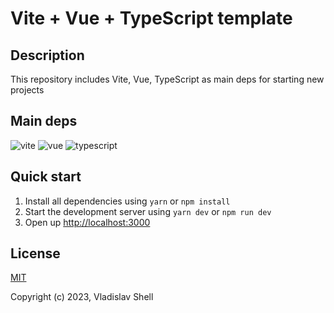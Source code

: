 # Vite + Vue + TypeScript template

## Description
This repository includes Vite, Vue, TypeScript as main deps for starting new projects

## Main deps
![vite](https://img.shields.io/badge/vite-v4.1.0-red?style=flat-square)
![vue](https://img.shields.io/badge/vue-v3.2.45-green?style=flat-square)
![typescript](https://img.shields.io/badge/typescript-v4.9.5-blue?style=flat-square)

## Quick start
1. Install all dependencies using `yarn` or `npm install`
2. Start the development server using `yarn dev` or `npm run dev`
3. Open up [http://localhost:3000](http://localhost:3000)

## License
[MIT](https://github.com/FreeeeZ/vite-vue-typescript-template/blob/main/LICENSE)

Copyright (c) 2023, Vladislav Shell
